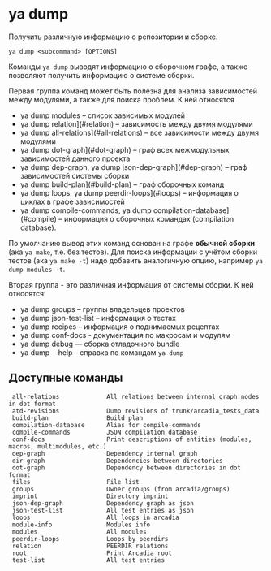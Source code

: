 # ya dump

Получить различную информацию о репозитории и сборке.

`ya dump <subcommand> [OPTIONS]`

Команды `ya dump` выводят информацию о сборочном графе, а также позволяют получить информацию о системе сборки.

Первая группа команд может быть полезна для анализа зависимостей между модулями, а также для поиска проблем. К ней относятся

* ya dump modules – список зависимых модулей
* ya dump relation](#relation)  – зависимость между двумя модулями
* ya dump all-relations](#all-relations)  – все зависимости между двумя модулями
* ya dump dot-graph](#dot-graph) – граф всех межмодульных зависимостей данного проекта
* ya dump dep-graph, ya dump json-dep-graph](#dep-graph)  – граф зависимостей системы сборки
* ya dump build-plan](#build-plan) – граф сборочных команд
* ya dump loops, ya dump peerdir-loops](#loops) – информация о циклах в графе зависимостей
* ya dump compile-commands, ya dump compilation-database](#compile) – информация о сборочных командах (compilation database).

По умолчанию вывод этих команд основан на графе **обычной сборки** (ака `ya make`, т.е. без тестов). Для поиска информации с учётом сборки тестов (ака `ya make -t`)
надо добавить аналогичную опцию, например `ya dump modules -t`.

Вторая группа - это различная информация от системы сборки. К ней относятся:

* ya dump groups – группы владельцев проектов
* ya dump json-test-list – информация о тестах
* ya dump recipes – информация о поднимаемых рецептах
* ya dump conf-docs - документация по макросам и модулям
* ya dump debug — сборка отладочного bundle
* ya dump --help - справка по командам `ya dump`

## Доступные команды
```
 all-relations             All relations between internal graph nodes in dot format
 atd-revisions             Dump revisions of trunk/arcadia_tests_data
 build-plan                Build plan
 compilation-database      Alias for compile-commands
 compile-commands          JSON compilation database
 conf-docs                 Print descriptions of entities (modules, macros, multimodules, etc.)
 dep-graph                 Dependency internal graph
 dir-graph                 Dependencies between directories
 dot-graph                 Dependency between directories in dot format
 files                     File list
 groups                    Owner groups (from arcadia/groups)
 imprint                   Directory imprint
 json-dep-graph            Dependency graph as json
 json-test-list            All test entries as json
 loops                     All loops in arcadia
 module-info               Modules info
 modules                   All modules
 peerdir-loops             Loops by peerdirs
 relation                  PEERDIR relations
 root                      Print Arcadia root
 test-list                 All test entries
```

